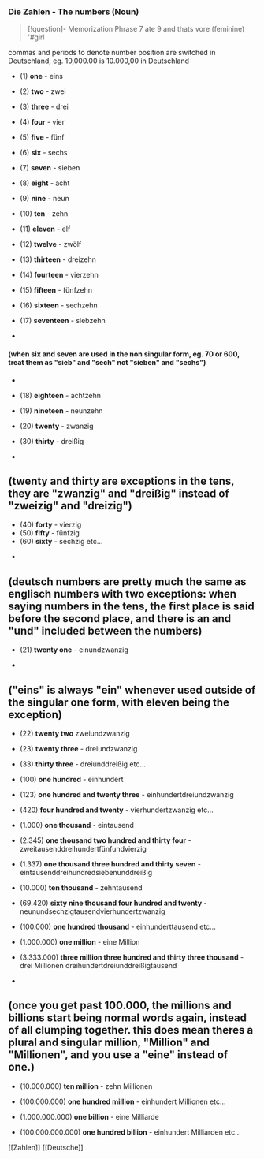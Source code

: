 ### Die Zahlen - The numbers   (Noun)

> [!question]- Memorization Phrase
> 7 ate 9 and thats vore (feminine) '#girl
 
commas and periods to denote number position are switched in Deutschland, eg. 10,000.00 is 10.000,00 in Deutschland

* (1) **one** - eins
* (2) **two** - zwei
* (3) **three** -  drei
* (4) **four** - vier
* (5) **five** - fünf
* (6) **six** - sechs
* (7) **seven** - sieben
* (8) **eight** - acht
* (9) **nine** - neun
* (10) **ten** - zehn



* (11) **eleven** - elf
* (12) **twelve** - zwölf
* (13) **thirteen** - dreizehn
* (14) **fourteen** - vierzehn
* (15) **fifteen** - fünfzehn
* (16) **sixteen** - sechzehn
* (17) **seventeen** - siebzehn
-
 #### (when six and seven are used in the non singular form, eg. 70 or 600, treat them as "sieb" and "sech" not "sieben" and "sechs")
 -
* (18) **eighteen** - achtzehn
* (19) **nineteen** - neunzehn



* (20) **twenty** - zwanzig
* (30) **thirty** - dreißig
-
(twenty and thirty are exceptions in the tens, they are "zwanzig" and "dreißig" instead of "zweizig" and "dreizig")
-
* (40) **forty** - vierzig
* (50) **fifty** - fünfzig
* (60) **sixty** - sechzig
etc...


-
(deutsch numbers are pretty much the same as englisch numbers with two exceptions: when saying numbers in the tens, the first place is said before the second place, and there is an and "und" included between the numbers)
-
* (21) **twenty one** - einundzwanzig
-
("eins" is always "ein" whenever used outside of the singular one form, with eleven being the exception)
-
* (22) **twenty two** zweiundzwanzig
* (23) **twenty three** - dreiundzwanzig
* (33) **thirty three** - dreiunddreißig
etc...




* (100) **one hundred** - einhundert
* (123) **one hundred and twenty three** - einhundertdreiundzwanzig
* (420) **four hundred and twenty** - vierhundertzwanzig
etc...



* (1.000) **one thousand** - eintausend
* (2.345) **one thousand two hundred and thirty four** - zweitausenddreihundertfünfundvierzig
* (1.337) **one thousand three hundred and thirty seven** - eintausenddreihundredsiebenunddreißig
* (10.000) **ten thousand** - zehntausend
* (69.420) **sixty nine thousand four hundred and twenty** - neunundsechzigtausendvierhundertzwanzig
* (100.000) **one hundred thousand** - einhunderttausend
etc...



* (1.000.000) **one million** - eine Million
* (3.333.000) **three million three hundred and thirty three thousand** - drei Millionen dreihundertdreiunddreißigtausend
-
(once you get past 100.000, the millions and billions start being normal words again, instead of all clumping together. this does mean theres a plural and singular million, "Million" and "Millionen", and you use a "eine" instead of one.)
-
* (10.000.000) **ten million** - zehn Millionen
* (100.000.000) **one hundred million** - einhundert Millionen
etc...



* (1.000.000.000) **one billion** - eine Milliarde
* (100.000.000.000) **one hundred billion** - einhundert Milliarden
etc...



[[Zahlen]]
[[Deutsche]]